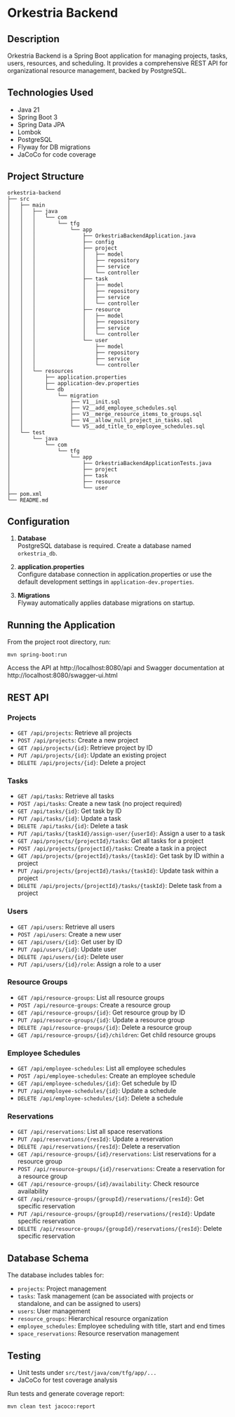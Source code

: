 # Orkestria Backend

## Description
Orkestria Backend is a Spring Boot application for managing projects, tasks, users, resources, and scheduling. It provides a comprehensive REST API for organizational resource management, backed by PostgreSQL.

## Technologies Used
- Java 21
- Spring Boot 3
- Spring Data JPA
- Lombok
- PostgreSQL
- Flyway for DB migrations
- JaCoCo for code coverage

## Project Structure
```
orkestria-backend
├── src
│   ├── main
│   │   ├── java
│   │   │   └── com
│   │   │       └── tfg
│   │   │           └── app
│   │   │               ├── OrkestriaBackendApplication.java
│   │   │               ├── config
│   │   │               ├── project
│   │   │               │   ├── model
│   │   │               │   ├── repository
│   │   │               │   ├── service
│   │   │               │   └── controller
│   │   │               ├── task
│   │   │               │   ├── model
│   │   │               │   ├── repository
│   │   │               │   ├── service
│   │   │               │   └── controller
│   │   │               ├── resource
│   │   │               │   ├── model
│   │   │               │   ├── repository
│   │   │               │   ├── service
│   │   │               │   └── controller
│   │   │               └── user
│   │   │                   ├── model
│   │   │                   ├── repository
│   │   │                   ├── service
│   │   │                   └── controller
│   │   └── resources
│   │       ├── application.properties
│   │       ├── application-dev.properties
│   │       └── db
│   │           └── migration
│   │               ├── V1__init.sql
│   │               ├── V2__add_employee_schedules.sql
│   │               ├── V3__merge_resource_items_to_groups.sql
│   │               ├── V4__allow_null_project_in_tasks.sql
│   │               └── V5__add_title_to_employee_schedules.sql
│   └── test
│       └── java
│           └── com
│               └── tfg
│                   └── app
│                       ├── OrkestriaBackendApplicationTests.java
│                       ├── project
│                       ├── task
│                       ├── resource
│                       └── user
├── pom.xml
└── README.md
```

## Configuration
1. **Database**  
   PostgreSQL database is required. Create a database named `orkestria_db`.
   
2. **application.properties**  
   Configure database connection in application.properties or use the default development settings in `application-dev.properties`.
   
3. **Migrations**  
   Flyway automatically applies database migrations on startup.

## Running the Application
From the project root directory, run:
```
mvn spring-boot:run
```

Access the API at http://localhost:8080/api and Swagger documentation at http://localhost:8080/swagger-ui.html

## REST API

### Projects
- `GET /api/projects`: Retrieve all projects
- `POST /api/projects`: Create a new project
- `GET /api/projects/{id}`: Retrieve project by ID
- `PUT /api/projects/{id}`: Update an existing project
- `DELETE /api/projects/{id}`: Delete a project

### Tasks
- `GET /api/tasks`: Retrieve all tasks
- `POST /api/tasks`: Create a new task (no project required)
- `GET /api/tasks/{id}`: Get task by ID
- `PUT /api/tasks/{id}`: Update a task
- `DELETE /api/tasks/{id}`: Delete a task
- `PUT /api/tasks/{taskId}/assign-user/{userId}`: Assign a user to a task
- `GET /api/projects/{projectId}/tasks`: Get all tasks for a project
- `POST /api/projects/{projectId}/tasks`: Create a task in a project
- `GET /api/projects/{projectId}/tasks/{taskId}`: Get task by ID within a project
- `PUT /api/projects/{projectId}/tasks/{taskId}`: Update task within a project
- `DELETE /api/projects/{projectId}/tasks/{taskId}`: Delete task from a project

### Users
- `GET /api/users`: Retrieve all users
- `POST /api/users`: Create a new user
- `GET /api/users/{id}`: Get user by ID
- `PUT /api/users/{id}`: Update user
- `DELETE /api/users/{id}`: Delete user
- `PUT /api/users/{id}/role`: Assign a role to a user

### Resource Groups
- `GET /api/resource-groups`: List all resource groups
- `POST /api/resource-groups`: Create a resource group
- `GET /api/resource-groups/{id}`: Get resource group by ID
- `PUT /api/resource-groups/{id}`: Update a resource group
- `DELETE /api/resource-groups/{id}`: Delete a resource group
- `GET /api/resource-groups/{id}/children`: Get child resource groups

### Employee Schedules
- `GET /api/employee-schedules`: List all employee schedules
- `POST /api/employee-schedules`: Create an employee schedule
- `GET /api/employee-schedules/{id}`: Get schedule by ID
- `PUT /api/employee-schedules/{id}`: Update a schedule
- `DELETE /api/employee-schedules/{id}`: Delete a schedule

### Reservations
- `GET /api/reservations`: List all space reservations
- `PUT /api/reservations/{resId}`: Update a reservation
- `DELETE /api/reservations/{resId}`: Delete a reservation
- `GET /api/resource-groups/{id}/reservations`: List reservations for a resource group
- `POST /api/resource-groups/{id}/reservations`: Create a reservation for a resource group
- `GET /api/resource-groups/{id}/availability`: Check resource availability
- `GET /api/resource-groups/{groupId}/reservations/{resId}`: Get specific reservation
- `PUT /api/resource-groups/{groupId}/reservations/{resId}`: Update specific reservation
- `DELETE /api/resource-groups/{groupId}/reservations/{resId}`: Delete specific reservation

## Database Schema
The database includes tables for:
- `projects`: Project management
- `tasks`: Task management (can be associated with projects or standalone, and can be assigned to users)
- `users`: User management
- `resource_groups`: Hierarchical resource organization
- `employee_schedules`: Employee scheduling with title, start and end times
- `space_reservations`: Resource reservation management

## Testing
- Unit tests under `src/test/java/com/tfg/app/...`
- JaCoCo for test coverage analysis

Run tests and generate coverage report:
```
mvn clean test jacoco:report
```

